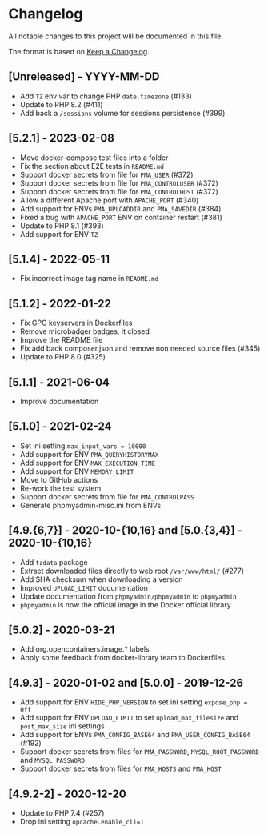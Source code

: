 # Changelog

All notable changes to this project will be documented in this file.

The format is based on [Keep a Changelog](https://keepachangelog.com/en/1.0.0/).

## [Unreleased] - YYYY-MM-DD

- Add `TZ` env var to change PHP `date.timezone` (#133)
- Update to PHP 8.2 (#411)
- Add back a `/sessions` volume for sessions persistence (#399)

## [5.2.1] - 2023-02-08

- Move docker-compose test files into a folder
- Fix the section about E2E tests in `README.md`
- Support docker secrets from file for `PMA_USER` (#372)
- Support docker secrets from file for `PMA_CONTROLUSER` (#372)
- Support docker secrets from file for `PMA_CONTROLHOST` (#372)
- Allow a different Apache port with `APACHE_PORT` (#340)
- Add support for ENVs `PMA_UPLOADDIR` and `PMA_SAVEDIR` (#384)
- Fixed a bug with `APACHE_PORT` ENV on container restart (#381)
- Update to PHP 8.1 (#393)
- Add support for ENV `TZ`

## [5.1.4] - 2022-05-11

- Fix incorrect image tag name in `README.md`

## [5.1.2] - 2022-01-22

- Fix GPG keyservers in Dockerfiles
- Remove microbadger badges, it closed
- Improve the README file
- Fix add back composer.json and remove non needed source files (#345)
- Update to PHP 8.0 (#325)

## [5.1.1] - 2021-06-04

- Improve documentation

## [5.1.0] - 2021-02-24

- Set ini setting `max_input_vars = 10000`
- Add support for ENV `PMA_QUERYHISTORYMAX`
- Add support for ENV `MAX_EXECUTION_TIME`
- Add support for ENV `MEMORY_LIMIT`
- Move to GitHub actions
- Re-work the test system
- Support docker secrets from file for `PMA_CONTROLPASS`
- Generate phpmyadmin-misc.ini from ENVs

## [4.9.{6,7}] - 2020-10-{10,16} and [5.0.{3,4}] - 2020-10-{10,16}

- Add `tzdata` package
- Extract downloaded files directly to web root `/var/www/html/` (#277)
- Add SHA checksum when downloading a version
- Improved `UPLOAD_LIMIT` documentation
- Update documentation from `phpmyadmin/phpmyadmin` to `phpmyadmin`
- `phpmyadmin` is now the official image in the Docker official library

## [5.0.2] - 2020-03-21

- Add org.opencontainers.image.* labels
- Apply some feedback from docker-library team to Dockerfiles

## [4.9.3] - 2020-01-02 and [5.0.0] - 2019-12-26

- Add support for ENV `HIDE_PHP_VERSION` to set ini setting `expose_php = Off`
- Add support for ENV `UPLOAD_LIMIT` to set `upload_max_filesize` and `post_max_size` ini settings
- Add support for ENVs `PMA_CONFIG_BASE64` and `PMA_USER_CONFIG_BASE64` (#192)
- Support docker secrets from files for `PMA_PASSWORD`, `MYSQL_ROOT_PASSWORD` and `MYSQL_PASSWORD`
- Support docker secrets from files for `PMA_HOSTS` and `PMA_HOST`

## [4.9.2-2] - 2020-12-20

- Update to PHP 7.4 (#257)
- Drop ini setting `opcache.enable_cli=1`
